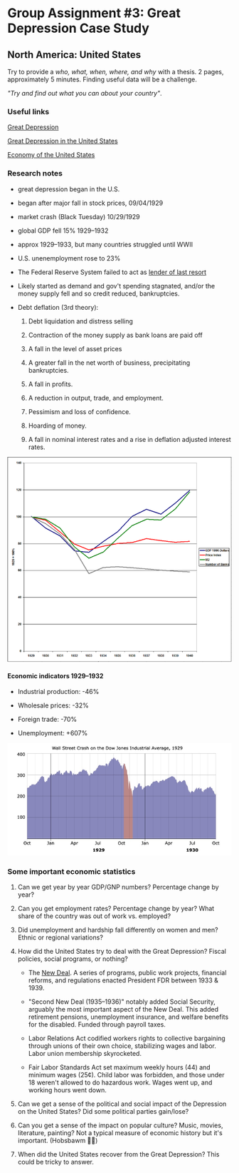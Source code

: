 # Group Assignment #3: Great Depression Case Study

## North America: United States

Try to provide a _who, what, when, where, and why_ with a thesis. 2 pages, approximately 5 minutes. Finding useful data will be a challenge.

_"Try and find out what you can about your country"_.

### Useful links

[Great Depression](https://en.wikipedia.org/wiki/Great_Depression)

[Great Depression in the United States](https://en.wikipedia.org/wiki/Great_Depression_in_the_United_States)

[Economy of the United States](https://en.wikipedia.org/wiki/Economy_of_the_United_States)

### Research notes

- great depression began in the U.S.

- began after major fall in stock prices, 09/04/1929

- market crash (Black Tuesday) 10/29/1929

- global GDP fell 15% 1929–1932

- approx 1929–1933, but many countries struggled until WWII

- U.S. unenemployment rose to 23%

- The Federal Reserve System failed to act as [lender of last resort](https://en.wikipedia.org/wiki/Lender_of_last_resort)

- Likely started as demand and gov't spending stagnated, and/or the money supply fell and so credit reduced, bankruptcies.

- Debt deflation (3rd theory):

  1. Debt liquidation and distress selling

  2. Contraction of the money supply as bank loans are paid off

  3. A fall in the level of asset prices

  4. A greater fall in the net worth of business, precipitating bankruptcies.

  5. A fall in profits.

  6. A reduction in output, trade, and employment.

  7. Pessimism and loss of confidence.

  8. Hoarding of money.

  9. A fall in nominal interest rates and a rise in deflation adjusted interest rates.

![Great Depression Monetary Policy](./img/g_d_monetary_policy.png "M2 includes physical currencies and savings.")

#### Economic indicators 1929–1932

- Industrial production: -46%

- Wholesale prices: -32%

- Foreign trade: -70%

- Unemployment: +607%

![1929 Dow Jones](./img/1929_dow_jones.jpg)

### Some important economic statistics

1. Can we get year by year GDP/GNP numbers? Percentage change by year?

2. Can you get employment rates? Percentage change by year? What share of the country was out of work vs. employed?

3. Did unemployment and hardship fall differently on women and men? Ethnic or regional variations?

4. How did the United States try to deal with the Great Depression? Fiscal policies, social programs, or nothing?

    - The [New Deal](https://en.wikipedia.org/wiki/New_Deal). A series of programs, public work projects, financial reforms, and regulations enacted President FDR between 1933 & 1939.

    - "Second New Deal (1935–1936)" notably added Social Security, arguably the most important aspect of the New Deal. This added retirement pensions, unemployment insurance, and welfare benefits for the disabled. Funded through payroll taxes.

    - Labor Relations Act codified workers rights to collective bargaining through unions of their own choice, stabilizing wages and labor. Labor union membership skyrocketed.

    - Fair Labor Standards Act set maximum weekly hours (44) and minimum wages (25¢). Child labor was forbidden, and those under 18 weren't allowed to do hazardous work. Wages went up, and working hours went down.

5. Can we get a sense of the political and social impact of the Depression on the United States? Did some political parties gain/lose?

6. Can you get a sense of the impact on popular culture? Music, movies, literature, painting? Not a typical measure of economic history but it's important. (Hobsbawm 👍🏻)

7. When did the United States recover from the Great Depression? This could be tricky to answer.
